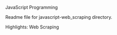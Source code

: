 JavaScript Programming

Readme file for javascript-web_scraping directory.

Highlights: Web Scraping
